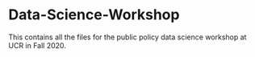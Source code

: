 # Data-Science-Workshop
This contains all the files for the public policy data science workshop at UCR in Fall 2020. 
